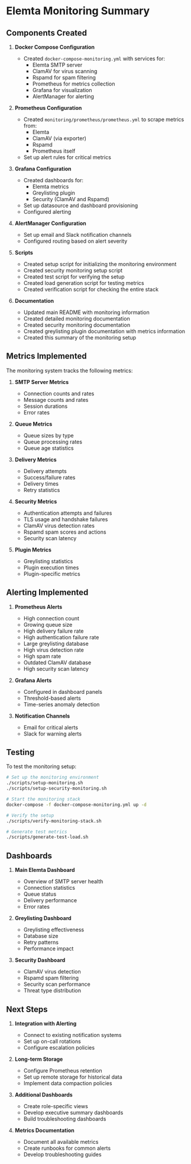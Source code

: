 # Elemta Monitoring Summary

## Components Created

1. **Docker Compose Configuration**
   - Created `docker-compose-monitoring.yml` with services for:
     - Elemta SMTP server
     - ClamAV for virus scanning
     - Rspamd for spam filtering
     - Prometheus for metrics collection
     - Grafana for visualization
     - AlertManager for alerting

2. **Prometheus Configuration**
   - Created `monitoring/prometheus/prometheus.yml` to scrape metrics from:
     - Elemta
     - ClamAV (via exporter)
     - Rspamd
     - Prometheus itself
   - Set up alert rules for critical metrics

3. **Grafana Configuration**
   - Created dashboards for:
     - Elemta metrics
     - Greylisting plugin
     - Security (ClamAV and Rspamd)
   - Set up datasource and dashboard provisioning
   - Configured alerting

4. **AlertManager Configuration**
   - Set up email and Slack notification channels
   - Configured routing based on alert severity

5. **Scripts**
   - Created setup script for initializing the monitoring environment
   - Created security monitoring setup script
   - Created test script for verifying the setup
   - Created load generation script for testing metrics
   - Created verification script for checking the entire stack

6. **Documentation**
   - Updated main README with monitoring information
   - Created detailed monitoring documentation
   - Created security monitoring documentation
   - Created greylisting plugin documentation with metrics information
   - Created this summary of the monitoring setup

## Metrics Implemented

The monitoring system tracks the following metrics:

1. **SMTP Server Metrics**
   - Connection counts and rates
   - Message counts and rates
   - Session durations
   - Error rates

2. **Queue Metrics**
   - Queue sizes by type
   - Queue processing rates
   - Queue age statistics

3. **Delivery Metrics**
   - Delivery attempts
   - Success/failure rates
   - Delivery times
   - Retry statistics

4. **Security Metrics**
   - Authentication attempts and failures
   - TLS usage and handshake failures
   - ClamAV virus detection rates
   - Rspamd spam scores and actions
   - Security scan latency

5. **Plugin Metrics**
   - Greylisting statistics
   - Plugin execution times
   - Plugin-specific metrics

## Alerting Implemented

1. **Prometheus Alerts**
   - High connection count
   - Growing queue size
   - High delivery failure rate
   - High authentication failure rate
   - Large greylisting database
   - High virus detection rate
   - High spam rate
   - Outdated ClamAV database
   - High security scan latency

2. **Grafana Alerts**
   - Configured in dashboard panels
   - Threshold-based alerts
   - Time-series anomaly detection

3. **Notification Channels**
   - Email for critical alerts
   - Slack for warning alerts

## Testing

To test the monitoring setup:

```bash
# Set up the monitoring environment
./scripts/setup-monitoring.sh
./scripts/setup-security-monitoring.sh

# Start the monitoring stack
docker-compose -f docker-compose-monitoring.yml up -d

# Verify the setup
./scripts/verify-monitoring-stack.sh

# Generate test metrics
./scripts/generate-test-load.sh
```

## Dashboards

1. **Main Elemta Dashboard**
   - Overview of SMTP server health
   - Connection statistics
   - Queue status
   - Delivery performance
   - Error rates

2. **Greylisting Dashboard**
   - Greylisting effectiveness
   - Database size
   - Retry patterns
   - Performance impact

3. **Security Dashboard**
   - ClamAV virus detection
   - Rspamd spam filtering
   - Security scan performance
   - Threat type distribution

## Next Steps

1. **Integration with Alerting**
   - Connect to existing notification systems
   - Set up on-call rotations
   - Configure escalation policies

2. **Long-term Storage**
   - Configure Prometheus retention
   - Set up remote storage for historical data
   - Implement data compaction policies

3. **Additional Dashboards**
   - Create role-specific views
   - Develop executive summary dashboards
   - Build troubleshooting dashboards

4. **Metrics Documentation**
   - Document all available metrics
   - Create runbooks for common alerts
   - Develop troubleshooting guides 